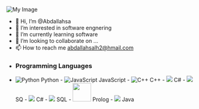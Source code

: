 ![My Image](https://github.com/halfrost/halfrost/raw/master/icons/header_1.png)

- 👋 Hi, I’m @Abdallahsa
- 👀 I’m interested in software engnering
- 🌱 I’m currently learning software
- 💞️ I’m looking to collaborate on ...
- 📫 How to reach me abdallahsalh2@hmail.com
- ### Programming Languages
- ![Python](https://img.icons8.com/color/48/000000/python.png) Python  - ![JavaScript](https://img.icons8.com/color/48/000000/javascript.png) JavaScript - ![C++](https://img.icons8.com/color/48/000000/c-plus-plus-logo.png) C++ - <img src="https://img.icons8.com/color/48/000000/c-sharp-logo.png"/> C# - <img src="https://img.icons8.com/color/48/000000/sql.png"/> SQ  - <img src="https://img.icons8.com/color/48/000000/c-sharp-logo.png"/> C# - <img src="https://img.icons8.com/color/48/000000/sql.png"/> SQL  - <img src="https://cdn-icons-png.flaticon.com/512/5410/5410149.png" width="48" height="48"/> Prolog - <img src="https://img.icons8.com/color/48/000000/java-coffee-cup-logo.png"/> Java





<!---
Abdallahsa/Abdallahsa is a ✨ special ✨ repository because its `README.md` (this file) appears on your GitHub profile.
You can click the Preview link to take a look at your changes.
--->
